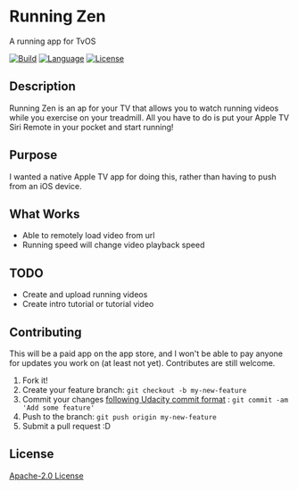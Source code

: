 # Running Zen
A running app for TvOS

[![Build](https://img.shields.io/badge/build-developing-yellowgreen.svg)](http://www.blaumagier.com)
[![Language](http://img.shields.io/badge/language-swift-brightgreen.svg?style=flat)](https://developer.apple.com/swift)
[![License](https://img.shields.io/badge/license-Apache--2.0-blue.svg)](license.md)

## Description

Running Zen is an ap for your TV that allows you to watch running videos while you exercise on your treadmill.  All you have to do is put your Apple TV Siri Remote in your pocket and start running!

## Purpose

I wanted a native Apple TV app for doing this, rather than having to push from an iOS device.

## What Works

* Able to remotely load video from url
* Running speed will change video playback speed

## TODO

* Create and upload running videos
* Create intro tutorial or tutorial video


## Contributing

This will be a paid app on the app store, and I won't be able to pay anyone for updates you work on (at least not yet).  Contributes are still welcome.

1. Fork it!
2. Create your feature branch: `git checkout -b my-new-feature`
3. Commit your changes [following Udacity commit format](http://udacity.github.io/git-styleguide/) : `git commit -am 'Add some feature'`
4. Push to the branch: `git push origin my-new-feature`
5. Submit a pull request :D

## License
[Apache-2.0 License](license.md)